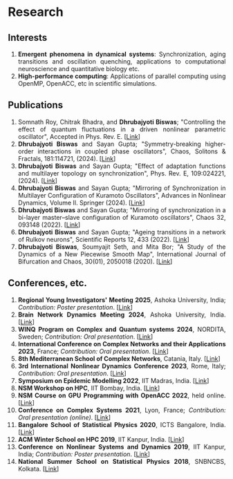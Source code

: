 # Research


## Interests

<div align=justify>
<ol>
<li> <b>Emergent phenomena in dynamical systems</b>: Synchronization, aging transitions and oscillation quenching, applications to computational neuroscience and quantitative biology etc.</li>
<li> <b>High-performance computing</b>: Applications of parallel computing using OpenMP, OpenACC, etc in scientific simulations.</li>
</ol>
</div>

## Publications

<div align=justify>
<ol>
<li> Somnath Roy, Chitrak Bhadra, and <b>Dhrubajyoti Biswas</b>; "Controlling the effect of quantum fluctuations in a driven nonlinear parametric oscillator", Accepted in Phys. Rev. E. [<a href="https://journals.aps.org/pre/accepted/10.1103/h76f-2mbl">Link</a>]
<li> <b>Dhrubajyoti Biswas</b> and Sayan Gupta; "Symmetry-breaking higher-order interactions in coupled phase oscillators", Chaos, Solitons & Fractals, 181:114721, (2024). [<a href="https://doi.org/10.1016/j.chaos.2024.114721">Link</a>]
<li> <b>Dhrubajyoti Biswas</b> and Sayan Gupta; "Effect of adaptation functions and multilayer topology on synchronization", Phys. Rev. E, 109:024221, (2024). [<a href="https://journals.aps.org/pre/abstract/10.1103/PhysRevE.109.024221">Link</a>]
<li> <b>Dhrubajyoti Biswas</b> and Sayan Gupta; "Mirroring of Synchronization in Multilayer Configuration of Kuramoto Oscillators", Advances in Nonlinear Dynamics, Volume II. Springer (2024). [<a href="https://doi.org/10.1007/978-3-031-50639-0_12">Link</a>]
<li> <b>Dhrubajyoti Biswas</b> and Sayan Gupta; "Mirroring of synchronization in a bi-layer master–slave configuration of Kuramoto oscillators", Chaos 32, 093148 (2022). [<a href="https://doi.org/10.1063/5.0109797">Link</a>]
<li> <b>Dhrubajyoti Biswas</b> and Sayan Gupta; "Ageing transitions in a network of Rulkov neurons", Scientific Reports 12, 433 (2022). [<a href="https://www.nature.com/articles/s41598-021-03844-1">Link</a>]
<li> <b>Dhrubajyoti Biswas</b>, Soumyajit Seth, and Mita Bor; "A Study of the Dynamics of a New Piecewise Smooth Map", International Journal of Bifurcation and Chaos, 30(01), 2050018 (2020). [<a href="https://doi.org/10.1142/s0218127420500182">Link</a>]
</ol>
</div>

## Conferences, etc.

<div align=justify>
<ol>
<li> <b>Regional Young Investigators' Meeting 2025</b>, Ashoka University, India; <em>Contribution: Poster presentation</em>. [<a href="https://indiabioscience.org/meetings/regional-young-investigators-meeting-delhi-ncr-2024-2025">Link</a>]
<li> <b>Brain Network Dynamics Meeting 2024</b>, Ashoka University, India. [<a href="https://www.mbbslab.org/braindy-2024">Link</a>]
<li> <b>WINQ Program on Complex and Quantum systems 2024</b>, NORDITA, Sweden; <em>Contribution: Oral presentation</em>. [<a href="https://indico.fysik.su.se/event/8139/page/616-week-1-dynamics-and-topology-of-complex-network-systems">Link</a>]
<li> <b>International Conference on Complex Networks and their Applications 2023</b>, France; <em>Contribution: Oral presentation</em>. [<a href="https://2023.complexnetworks.org/">Link</a>]
<li> <b>8th Mediterranean School of Complex Networks</b>, Catania, Italy. [<a href="https://mediterraneanschoolcomplex.net/2023.html">Link</a>]
<li> <b>3rd International Nonlinear Dynamics Conference 2023</b>, Rome, Italy; <em>Contribution: Oral presentation</em>. [<a href="https://nodycon.org/2023/">Link</a>]
<li> <b>Symposium on Epidemic Modelling 2022</b>, IIT Madras, India. [<a href="https://web.iitm.ac.in/ccsd/workshops/episymp22/index.html">Link</a>]
<li> <b>NSM Workshop on HPC</b>, IIT Bombay, India. [<a href="https://www.me.iitb.ac.in/~sgopalak/nsmhpccfd2022/">Link</a>]
<li> <b>NSM Course on GPU Programming with OpenACC 2022</b>, held online. [<a href="https://www.cse.iitm.ac.in/~rupesh/events/openacc2022/">Link</a>]
<li> <b>Conference on Complex Systems 2021</b>, Lyon, France; <em>Contribution: Oral presentation (online)</em>. [<a href="https://ccs2021.univ-lyon1.fr/#HOME">Link</a>]
<li> <b>Bangalore School of Statistical Physics 2020</b>, ICTS Bangalore, India. [<a href="https://www.icts.res.in/program/bssp2020">Link</a>]
<li> <b>ACM Winter School on HPC 2019</b>, IIT Kanpur, India. [<a href="https://cse.iitk.ac.in/users/pmalakar/acmwshpc2019.html">Link</a>]
<li> <b>Conference on Nonlinear Systems and Dynamics 2019</b>, IIT Kanpur, India; <em>Contribution: Poster presentation</em>. [<a href="https://sites.google.com/view/cnsd19/">Link</a>]
<li> <b>National Summer School on Statistical Physics 2018</b>, SNBNCBS, Kolkata. [<a href="https://www.bose.res.in/Conferences/NSS2018/">Link</a>]
</ol>
</div>


